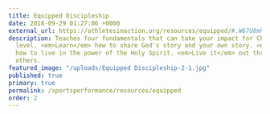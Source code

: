 ```yaml
---
title: Equipped Discipleship
date: 2018-09-29 01:27:06 +0000
external_url: https://athletesinaction.org/resources/equipped/#.W67U8mhKjIU
description: Teaches four fundamentals that can take your impact for Christ to a new
  level. <em>Learn</em> how to share God's story and your own story. <em>Learn</em>
  how to live in the power of the Holy Spirit. <em>Live it</em> out through discipling
  others.
featured_image: "/uploads/Equipped Discipleship-2-1.jpg"
published: true
primary: true
permalink: /sportsperformance/resources/equipped
order: 2
---
```

